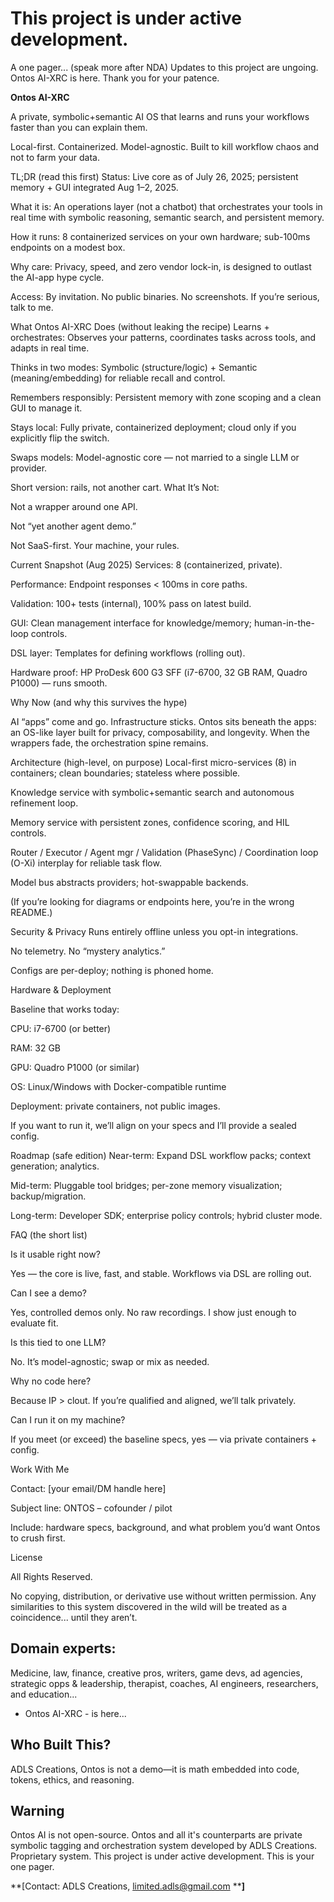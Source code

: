 # This project is under active development. 
A one pager... (speak more after NDA)
Updates to this project are ungoing. Ontos AI-XRC is here. Thank you for your patence.

**Ontos AI-XRC**


A private, symbolic+semantic AI OS that learns and runs your workflows faster than you can explain them.

Local-first. Containerized. Model-agnostic. Built to kill workflow chaos and not to farm your data.

TL;DR (read this first)
Status: Live core as of July 26, 2025; persistent memory + GUI integrated Aug 1–2, 2025.

What it is: An operations layer (not a chatbot) that orchestrates your tools in real time with symbolic reasoning, semantic search, and persistent memory.

How it runs: 8 containerized services on your own hardware; sub-100ms endpoints on a modest box.

Why care: Privacy, speed, and zero vendor lock-in, is designed to outlast the AI-app hype cycle.

Access: By invitation. No public binaries. No screenshots. If you’re serious, talk to me.

What Ontos AI-XRC Does (without leaking the recipe)
Learns + orchestrates: Observes your patterns, coordinates tasks across tools, and adapts in real time.

Thinks in two modes: Symbolic (structure/logic) + Semantic (meaning/embedding) for reliable recall and control.

Remembers responsibly: Persistent memory with zone scoping and a clean GUI to manage it.

Stays local: Fully private, containerized deployment; cloud only if you explicitly flip the switch.

Swaps models: Model-agnostic core — not married to a single LLM or provider.



Short version: rails, not another cart.
What It’s Not:

Not a wrapper around one API.

Not “yet another agent demo.”

Not SaaS-first. Your machine, your rules.

Current Snapshot (Aug 2025)
Services: 8 (containerized, private).

Performance: Endpoint responses < 100ms in core paths.

Validation: 100+ tests (internal), 100% pass on latest build.

GUI: Clean management interface for knowledge/memory; human-in-the-loop controls.

DSL layer: Templates for defining workflows (rolling out).

Hardware proof: HP ProDesk 600 G3 SFF (i7-6700, 32 GB RAM, Quadro P1000) — runs smooth.

Why Now (and why this survives the hype)


AI “apps” come and go. Infrastructure sticks. Ontos sits beneath the apps: an OS-like layer built for privacy, composability, and longevity. When the wrappers fade, the orchestration spine remains.

Architecture (high-level, on purpose)
Local-first micro-services (8) in containers; clean boundaries; stateless where possible.

Knowledge service with symbolic+semantic search and autonomous refinement loop.

Memory service with persistent zones, confidence scoring, and HIL controls.

Router / Executor / Agent mgr / Validation (PhaseSync) / Coordination loop (O-Xi) interplay for reliable task flow.

Model bus abstracts providers; hot-swappable backends.



(If you’re looking for diagrams or endpoints here, you’re in the wrong README.)

Security & Privacy
Runs entirely offline unless you opt-in integrations.

No telemetry. No “mystery analytics.”

Configs are per-deploy; nothing is phoned home.

Hardware & Deployment


Baseline that works today:

CPU: i7-6700 (or better)

RAM: 32 GB

GPU: Quadro P1000 (or similar)

OS: Linux/Windows with Docker-compatible runtime



Deployment: private containers, not public images.

If you want to run it, we’ll align on your specs and I’ll provide a sealed config.

Roadmap (safe edition)
Near-term: Expand DSL workflow packs; context generation; analytics.

Mid-term: Pluggable tool bridges; per-zone memory visualization; backup/migration.

Long-term: Developer SDK; enterprise policy controls; hybrid cluster mode.

FAQ (the short list)


Is it usable right now?

Yes — the core is live, fast, and stable. Workflows via DSL are rolling out.



Can I see a demo?

Yes, controlled demos only. No raw recordings. I show just enough to evaluate fit.



Is this tied to one LLM?

No. It’s model-agnostic; swap or mix as needed.



Why no code here?

Because IP > clout. If you’re qualified and aligned, we’ll talk privately.



Can I run it on my machine?

If you meet (or exceed) the baseline specs, yes — via private containers + config.

Work With Me

Contact: [your email/DM handle here]

Subject line: ONTOS – cofounder / pilot

Include: hardware specs, background, and what problem you’d want Ontos to crush first.

License


All Rights Reserved.

No copying, distribution, or derivative use without written permission. Any similarities to this system discovered in the wild will be treated as a coincidence... until they aren’t.

## Domain experts:
 Medicine, law, finance, creative pros, writers, game devs, ad agencies, strategic opps & leadership, therapist, coaches, AI engineers, researchers, and education...
 

* Ontos AI-XRC - is here...

## Who Built This?
ADLS Creations,
Ontos is not a demo—it is math embedded into code, tokens, ethics, and reasoning.

## Warning

Ontos AI is not open-source. Ontos and all it's counterparts are private symbolic tagging and orchestration system developed by ADLS Creations. Proprietary system. This project is under active development. This is your one pager.



\*\*\[Contact: ADLS Creations, [limited.adls@gmail.com](mailto:limited.adls@gmail.com) \*\***]**




